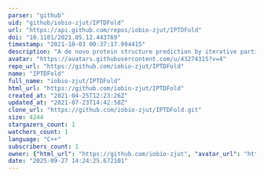 ```yaml
---
parser: "github"
uid: "github/iobio-zjut/IPTDFold"
url: "https://api.github.com/repos/iobio-zjut/IPTDFold"
doi: "10.1101/2021.05.12.443769"
timestamp: "2021-10-03 00:37:17.994415"
description: "A de novo protein structure prediction by iterative partition sampling, topology adjustment, and residue-level distance deviation optimization"
avatar: "https://avatars.githubusercontent.com/u/43274315?v=4"
repo_url: "https://github.com/iobio-zjut/IPTDFold"
name: "IPTDFold"
full_name: "iobio-zjut/IPTDFold"
html_url: "https://github.com/iobio-zjut/IPTDFold"
created_at: "2021-04-25T12:23:26Z"
updated_at: "2021-07-23T14:42:58Z"
clone_url: "https://github.com/iobio-zjut/IPTDFold.git"
size: 4244
stargazers_count: 1
watchers_count: 1
language: "C++"
subscribers_count: 1
owner: {"html_url": "https://github.com/iobio-zjut", "avatar_url": "https://avatars.githubusercontent.com/u/43274315?v=4", "login": "iobio-zjut", "type": "User"}
date: "2025-09-27 14:24:25.672101"
---
```

